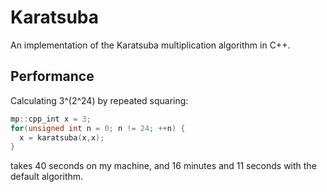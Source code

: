 # Karatsuba

An implementation of the Karatsuba multiplication algorithm in C++.

## Performance

Calculating 3^(2^24) by repeated squaring:

```c++
mp::cpp_int x = 3;
for(unsigned int n = 0; n != 24; ++n) {
  x = karatsuba(x,x);
}
  ```

  takes 40 seconds on my machine, and 16 minutes and 11 seconds with the default algorithm.
